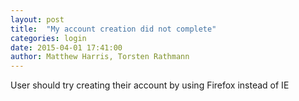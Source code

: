 ```yaml
---
layout: post
title:  "My account creation did not complete"
categories: login
date: 2015-04-01 17:41:00 
author: Matthew Harris, Torsten Rathmann
---
```


User should try creating their account by using Firefox instead of IE
